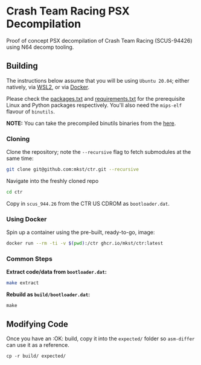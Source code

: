 # Crash Team Racing PSX Decompilation

Proof of concept PSX decompilation of Crash Team Racing (SCUS-94426) using N64 decomp tooling.

## Building

The instructions below assume that you will be using `Ubuntu 20.04`; either natively, via [WSL2](https://docs.microsoft.com/en-us/windows/wsl/install-win10), or via [Docker](https://docs.docker.com/get-docker/).

Please check the [packages.txt](packages.txt) and [requirements.txt](requirements.txt) for the prerequisite Linux and Python packages respectively. You'll also need the `mips-elf` flavour of `binutils`.

**NOTE:** You can take the precompiled binutils binaries from the [here](https://github.com/mkst/esa/releases/download/mips-elf-binaries/mips-elf.tar.gz).

### Cloning

Clone the repository; note the `--recursive` flag to fetch submodules at the same time:

```sh
git clone git@github.com:mkst/ctr.git --recursive
```

Navigate into the freshly cloned repo

```sh
cd ctr
```

Copy in `scus_944.26` from the CTR US CDROM as `bootloader.dat`.

### Using Docker

Spin up a container using the pre-built, ready-to-go, image:
```sh
docker run --rm -ti -v $(pwd):/ctr ghcr.io/mkst/ctr:latest
```

### Common Steps

**Extract code/data from `bootloader.dat`:**
```sh
make extract
```

**Rebuild as `build/bootloader.dat`:**
```
make
```

## Modifying Code

Once you have an :OK: build, copy it into the `expected/` folder so `asm-differ` can use it as a reference.

```
cp -r build/ expected/
```
